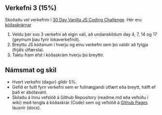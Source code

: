 ## Verkefni 3 (15%)
Skoðaðu vel verkefnin í [30 Day Vanilla JS Coding Challenge](https://javascript30.com/). Hér eru [kóðaskrárnar](https://github.com/wesbos/JavaScript30)

1. Veldu þér svo 3 verkefni að eigin vali, að undanskildum day 4, 7, 14 og 17 (geymum þau fyrir lokaverkefnið).
1. Breyttu JS kóðanum í hverju og einu verkefni sem þú valdir að fylgja (frjáls útfærsla).
1. Taktu fram efst í kóðaskrám hverju þú breyttir.


## Námsmat og skil
* Hvert verkefni (dagur) gildir 5%.
* Gefið er fullt fyrir verkefni sem er fullnægjandi útfært eða breytt, hálft ef það er ábótavant. 
* Skilaðu á Innu vefslóð á Github Repository (readme.md eða vefsíðu í wiki) með tengla á kóðaskrár (Code) sem og vefslóð á [Github Pages](https://pages.github.com/) lausnir (docs).
